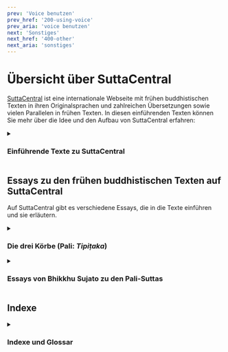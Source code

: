 ```yaml
---
prev: 'Voice benutzen'
prev_href: '200-using-voice'
prev_aria: 'voice benutzen'
next: 'Sonstiges'
next_href: '400-other'
next_aria: 'sonstiges'
---
```

# Übersicht über SuttaCentral
<a href="https://suttacentral.net" target="_blank">SuttaCentral</a> ist eine internationale Webseite mit frühen buddhistischen Texten in ihren Originalsprachen und zahlreichen Übersetzungen sowie vielen Parallelen in frühen Texten. In diesen einführenden Texten können Sie mehr über die Idee und den Aufbau von SuttaCentral erfahren:

<details>
<summary><h3>Einführende Texte zu SuttaCentral</h3></summary>

* <a href="/dhammaregen/de/301-uber-sc" target="_blank">Über SuttaCentral</a>: Idee und Entstehung der Webseite SuttaCentral.
* <a href="/dhammaregen/de/301-einfuhrung" target="_blank">Einführung zu SuttaCentral</a>: Über die Inhalte von SuttaCentral.
* <a href="/dhammaregen/de/301-methodik" target="_blank">Methodik und Quellen</a>: Die Entdeckung von Parallelen zwischen frühen buddhistischen Texten aus verschiedenen Überlieferungen als Keim, aus dem SuttaCentral sich entwickelt hat; Textquellen und Bibliografie.
* <a href="/dhammaregen/de/301-nummerierung" target="_blank">Nummerierung der Suttas</a>: Richtlinien für die Kennziffern früher buddhistischer Texte.
* <a href="/dhammaregen/de/301-abkurzungen" target="_blank">Abkürzungen</a>: Unverwechselbare Kürzel für alle Texteinheiten.
* <a href="/dhammaregen/de/301-sprachen" target="_blank">Sprachen auf SuttaCentral</a>: Alte Sprachen (Quellsprachen) und Sprachen, in die übersetzt wurde.
* <a href="/dhammaregen/de/301-lizenzen" target="_blank">Lizenzen</a>: Urheberrecht auf SuttaCentral.
* <a href="/dhammaregen/de/301-herunterladen" target="_blank">Zum Herunterladen</a>: EPUBs, PDFs und mehr.
* <a href="/dhammaregen/de/301-wurdigung" target="_blank">Würdigung</a>: Menschen und Organisationen, die SuttaCentral möglich gemacht haben.
* <a href="/dhammaregen/de/301-spenden" target="_blank">Spenden an SuttaCentral</a>: Wie Sie SuttaCentral unterstützen können.
</details>

## Essays zu den frühen buddhistischen Texten auf SuttaCentral
Auf SuttaCentral gibt es verschiedene Essays, die in die Texte einführen und sie erläutern.

<details>
<summary><h3>Die drei Körbe (Pali: <em>Tipiṭaka</em>)</h3></summary>
Sie finden auf SuttaCentral allgemeine Einführungen zu den drei Abschnitten oder „Körben“ des Palikanon, in denen die Texte überliefert sind: 

* <a href="https://suttacentral.net/discourses" target="_blank">
    Discourses</a> von Bhikkhu Sujato (Englisch)
* <a href="https://suttacentral.net/vinaya" target="_blank">
    The Monastic Law</a> von Bhikkhu Brahmali (Englisch)
* <a href="https://suttacentral.net/abhidhamma" target="_blank">
    Abhidhamma</a> von Bhikkhu Sujato (Englisch)
</details>

<details>
<summary><h3>Essays von Bhikkhu Sujato zu den Pali-Suttas</h3></summary>
Bhante Sujato hat für SuttaCentral umfangreiche Leitfäden zu den Palisuttas verfasst, die zahlreiche Einzelheiten und Feinheiten ausführlich behandeln:

* [Ein Leitfaden zu den Pali‐Suttas](/dhammaregen/de/321-leitfaden-palisuttas)
* <a href="https://suttacentral.net/dn-guide-sujato" target="_blank">The Long Discourses: Dhamma as literature and compilation</a> (Englisch)
* <a href="https://suttacentral.net/mn-guide-sujato" target="_blank">The Middle Discourses: conversations on matters of deep truth</a> (Englisch)
* <a href="https://suttacentral.net/sn-guide-sujato" target="_blank">The Linked Discourses: the blueprint for Buddhist philosophy</a> (Englisch)
* <a href="https://suttacentral.net/an-guide-sujato" target="_blank">The Numbered Discourses: things that are useful every day</a> (Englisch)
</details>

## Indexe
<details>
<summary><h3>Indexe und Glossar</h3></summary>
SuttaCentral hat verschiedene Indexe und ein Verzeichnis der wichtigsten Palitermini, die ebenfalls helfen können, zu finden, was man sucht:

* <a href="https://suttacentral.net/subjects" target="_blank">Index of Subjects</a> (Englisch)
* <a href="https://suttacentral.net/similes" target="_blank">Index of Similes</a> (Englisch)
* <a href="https://suttacentral.net/names" target="_blank">Index of Names</a> (Englisch)
* <a href="https://suttacentral.net/terminology" target="_blank">Basic Pali Terminology</a> (Englisch)
</details>
